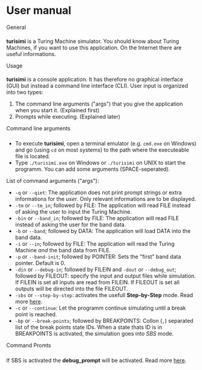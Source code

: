 User manual
===========


General
####

**turisimi** is a Turing Machine simulator. You should know about Turing Machines, if you want to use this application. On the Internet there are useful informations.

Usage
####

**turisimi** is a console application. It has therefore no graphical interface (GUI) but instead a command line interface (CLI).
User input is organized into two types:

1. The command line arguments ("args") that you give the application when you start it. (Explained first)
2. Prompts while executing. (Explained later)

Command line arguments
###

* To execute **turisimi**, open a terminal emulator (e.g. `cmd.exe` on Windows) and go (using `cd` on most systems) to the path where the executeable file is located.
* Type `./turisimi.exe` on Windows or `./turisimi` on UNIX to start the programm. You can add some arguments (SPACE-seperated).

List of command arguments ("args"):

* `-q` or `--qiet`: The application does not print prompt strings or extra informations for the *user*. Only relevant informations are to be displayed.
* `-tm` or `--tm_in`; followed by FILE: The application will read FILE instead of asking the user to input the Turing Machine.
* `-bin` or `--band_in`; followed by FILE: The application will read FILE instead of asking the user for the band data.
* `-b` or `--band`; followed by DATA: The application will load DATA into the band data.
* `-i` or `--in`; followed by FILE: The application will read the Turing Machine *and* the band data from FILE.
* `-p` or `--band-init`; followed by POINTER: Sets the "first" band data pointer. Default is 0.
* `-din` or `--debug-in`; followed by FILEIN and `-dout` or `--debug_out`; followed by FILEOUT: specify the input and output files while simulation. If FILEIN is set all inputs are read from FILEIN. If FILEOUT is set all outputs will be directed into the file FILEOUT.
* `-sbs` or `--step-by-step`: activates the usefull **Step-by-Step** mode. Read more [here](sbs.md).
* `-c` or `--continue`: Let the programm continue simulating until a break point is reached.
* `-bp` or `--break-points`; followed by BREAKPOINTS: Collon (`,`) separated list of the break points state IDs. When a state thats ID is in BREAKPOINTS is activated, the simulation goes into *SBS* mode.

Command Promts
###

If SBS is activated the **debug_prompt** will be activated. Read more [here](sbs.md).
